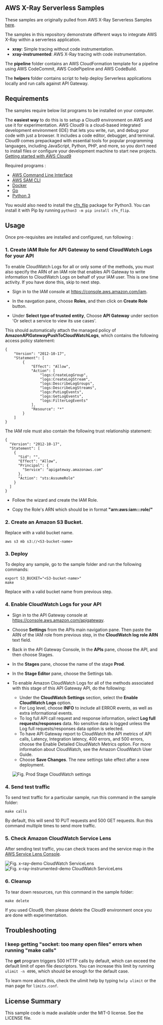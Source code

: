 ## AWS X-Ray Serverless Samples

These samples are originally pulled from AWS X-Ray Serverless Samples [here](https://github.com/aws-samples/aws-xray-serverless-samples).

The samples in this repository demonstrate different ways to integrate AWS X-Ray within a serverless application.

* **xray**: Simple tracing without code instrumentation.
* **xray-instrumented**: AWS X-Ray tracing with code instrumentation.

The **pipeline** folder contains an AWS CloudFormation template for a pipeline using AWS CodeCommit, AWS CodePipeline and AWS CodeBuild.

The **helpers** folder contains script to help deploy Serverless applications locally and run calls against API Gateway.

## Requirements


The samples require below list programs to be installed on your computer.

The **easiest way** to do this is to setup a Cloud9 environment on AWS and use it for experimentation. 
AWS Cloud9 is a cloud-based integrated development environment (IDE) that lets you write, run, and debug your code with just a browser. It includes a code editor, debugger, and terminal. Cloud9 comes prepackaged with essential tools for popular programming languages, including JavaScript, Python, PHP, and more, so you don’t need to install files or configure your development machine to start new projects.
[Getting started with AWS Cloud9](https://aws.amazon.com/cloud9/getting-started/)


Required programs :
* [AWS Command Line Interface](https://aws.amazon.com/cli/)
* [AWS SAM CLI](https://docs.aws.amazon.com/serverless-application-model/latest/developerguide/serverless-sam-cli-install.html)
* [Docker](https://docs.docker.com/install/)
* [Go](https://golang.org/dl/)
* [Python 3](https://www.python.org/downloads/)

You would also need to install the [cfn_flip](https://github.com/awslabs/aws-cfn-template-flip) package for Python3. You can install it with Pip by running `python3 -m pip install cfn_flip`.




## Usage
Once pre-requisites are installed and configured, run following :


### 1. Create IAM Role for API Gateway to send CloudWatch Logs for your API 

To enable CloudWatch Logs for all or only some of the methods, you must also specify the ARN of an IAM role that enables API Gateway to write information to CloudWatch Logs on behalf of your IAM user. This is one time activity. If you have done this, skip to next step.

- Sign in to the IAM console at https://console.aws.amazon.com/iam.

- In the navgation pane, choose **Roles**, and then click on **Create Role** button.

- Under **Select type of trusted entity**, Choose **API Gateway** under section 'Or select a service to view its use cases'.

This should automatically attach the managed policy of **AmazonAPIGatewayPushToCloudWatchLogs**, which contains the following access policy statement:
```
{
    "Version": "2012-10-17",
    "Statement": [
        {
            "Effect": "Allow",
            "Action": [
                "logs:CreateLogGroup",
                "logs:CreateLogStream",
                "logs:DescribeLogGroups",
                "logs:DescribeLogStreams",
                "logs:PutLogEvents",
                "logs:GetLogEvents",
                "logs:FilterLogEvents"
            ],
            "Resource": "*"
        }
    ]
}
```

  The IAM role must also contain the following trust relationship statement:

```
{
  "Version": "2012-10-17",
  "Statement": [
    {
      "Sid": "",
      "Effect": "Allow",
      "Principal": {
        "Service": "apigateway.amazonaws.com"
      },
      "Action": "sts:AssumeRole"
    }
  ]
}
```

- Follow the wizard and create the IAM Role. 

- Copy the Role's ARN which should be in format **"arn:aws:iam::<account-id>:role/<role-name>"**


### 2. Create an Amazon S3 Bucket. 
Replace <S3-bucket-name> with a valid bucket name.

```
aws s3 mb s3://<S3-bucket-name>
```

### 3. Deploy

To deploy any sample, go to the sample folder and run the following commands:

```
export S3_BUCKET="<S3-bucket-name>"
make
```

Replace <S3-bucket-name> with a valid bucket name from previous step.

### 4. Enable CloudWatch Logs for your API 

- Sign in to the API Gateway console at https://console.aws.amazon.com/apigateway.

-  Choose **Settings** from the APIs main navigation pane. Then paste the ARN of the IAM role from previous step, in the **CloudWatch log role ARN** text field.

- Back in the API Gateway Console, In the **APIs** pane, choose the API, and then choose Stages.

- In the **Stages** pane, choose the name of the stage **Prod**.

- In the **Stage Editor** pane, choose the Settings tab.

- To enable Amazon CloudWatch Logs for all of the methods associated with this stage of this API Gateway API, do the following:

    - Under the **CloudWatch Settings** section, select the **Enable CloudWatch Logs** option.    
    - For Log level, choose **INFO** to include all ERROR events, as well as extra informational events.
    -  To log full API call request and response information, select **Log full requests/responses** data. No sensitive data is logged unless the Log full requests/responses data option is selected.
    - To have API Gateway report to CloudWatch the API metrics of API calls, Latency, Integration latency, 400 errors, and 500 errors, choose the Enable Detailed CloudWatch Metrics option. For more information about CloudWatch, see the Amazon CloudWatch User Guide.
    - Choose **Save Changes**. The new settings take effect after a new deployment.
    
    ![Fig. Prod Stage CloudWatch settings](/images/APIGW-Stage-CloudWatchSettings.png)

### 4. Send test traffic

To send test traffic for a particular sample, run this command in the sample folder:

```
make calls
```

By default, this will send 10 PUT requests and 500 GET requests. Run this command multiple times to send more traffic.

### 5. Check Amazon CloudWatch Service Lens

After sending test traffic, you can check traces and the service map in the [AWS Service Lens Console](https://console.aws.amazon.com/cloudwatch/home).


![Fig. x-ray-demo CloudWatch ServiceLens](/images/Servicelens-demo1.png)
![Fig. x-ray-instrumented-demo CloudWatch ServiceLens](/images/Servicelens-demo2-instrumented.png)

### 6. Cleanup

To tear down resources, run this command in the sample folder:

```
make delete
```

If you used Cloud9, then please delete the Cloud9 environment once you are done with experimentation.


## Troubleshooting

### I keep getting "socket: too many open files" errors when running "make calls"

The **get** program triggers 500 HTTP calls by default, which can exceed the default limit of open file descriptors. You can increase this limit by running `ulimit -n 4096`, which should be enough for the default case.

To learn more about this, check the ulimit help by typing `help ulimit` or the man page for `limits.conf`.

## License Summary

This sample code is made available under the MIT-0 license. See the LICENSE file.
